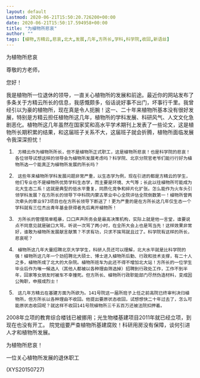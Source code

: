 ```yaml
---
layout: default
Lastmod: 2020-06-21T15:50:20.726200+00:00
date: 2020-06-21T15:50:17.594958+00:00
title: "为植物所悲哀"
author: ""
tags: [植物,方精云,悲哀,北大,发展,几年,方所长,学科,科学院,收回,新语丝]
---
```


为植物所悲哀

尊敬的方老师，

您好！

我是植物所一位退休的领导，一直关心植物所的发展和前途。最近你的网站发布了多条关于方精云所长的信息，我感慨颇多，俗话说好事不出门，坏事行千里。我曾经引以为豪的植物所，现在真是令人扼腕！这一、二十年来植物所基本没有很好发展，特别是方精云担任植物所这几年，植物所的学科发展、科研风气、人文文化急剧恶化。植物所这几年虽然在国家奖和高水平学术期刊上发表了一些论文，这是植物所长期积累的结果，和这届班子关系不大，这届班子就会折腾，植物所面临发展令我深深担忧！

1.      方精云作为植物所所长，但不是植物所正式职工，这是植物所悲哀！也是科学院的悲哀！各位领导试想这样的领导会为植物所发展考虑吗？科学院、北京分院官老爷们能行行好为植物所选一个能真正为植物所发展的所长吗？

2.      这些年来植物所学科发展问题非常严重，以生态学为例，现在引进的都是方精云的学生，他们专业也不是植物所优势学科生态学，而主要是环境、大气等；长此以往植物所可能成为北大生态二系！这就是典型的低水平重复，同质化竞争和碎片化扩张。怎么能作为火车头引领学科发展？在方所长的领导下中科院内蒙古草业中心全院评估全院倒数第一！植物所曾两次牵头的草业973项目也在方所长领导下断送了！更为严重的是在方所长这几年仅生态一个学科就有三位杰出青年基金获得者先后离开植物所！

3.      方所长的管理简单粗暴，口口声声所务会是最高决策机构，实际上就是他一言堂，谁要说点不同意见就是破口大骂，听说一次骂了两小时，在全所大会上也是骂当先！这样效果非常好，谁敢为植物所发展献言献策？不求有功，只求不挨骂就且过了。科学院有这样的所长，悲哀呢？

4.      植物所这几年大量招聘北京大学学生，科研人员还可以理解，北大水平就是比科学院的强！植物所这几年一个劲招聘北大硕士、博士进入植物所后勤、行政和技术支撑，有二十人之多，植物所成了北大的大杂院。植物所班车为此还不得不增加北大站！方所长的一位学生毕业后作为唯一候选人（其他人都被以各种理由筛选掉）招聘到行政处工作，工作不到半年，回家等女朋友时被车不幸撞死。但方所长、植物所行政职能部门尽然伪造材料，变成因公殉职，申报成烈士！

5.      这几年方精云在基建方面为所欲为。141号院这一届所班子上任之前高院已终审判决归植物所，但方所长以各种理由不收回。他提出要原状态收回，试想想快二十年过去了，怎么可能原状态收回呢？就这样不收回141号院植物所三千五百万还被法院扣押着。

2008年立项的教育综合楼钱已被挪用；光生物楼基建项目2011年就已经立项，到现在也没有开工。 院党组要严查植物所基建腐败！科研用房没有保障，谈何引进人才和植物所发展。

为植物所悲哀！

一位关心植物所发展的退休职工

(XYS20150727)

